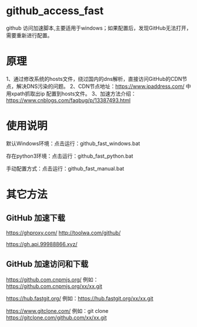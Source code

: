 # github_access_fast
github 访问加速脚本,主要适用于windows；如果配置后，发现GitHub无法打开，需要重新进行配置。

# 原理
1、通过修改系统的hosts文件，绕过国内的dns解析，直接访问GitHub的CDN节点，解决DNS污染的问题。 
2、CDN节点地址：https://www.ipaddress.com/ 中用xpath抓取出ip 配置到hosts文件。 
3、加速方法介绍：https://www.cnblogs.com/faqbug/p/13387493.html 

# 使用说明

默认Windows环境：点击运行：github_fast_windows.bat

存在python3环境：点击运行：github_fast_python.bat

手动配置方式：点击运行：github_fast_manual.bat

# 其它方法  
## GitHub 加速下载

https://ghproxy.com/ 
http://toolwa.com/github/

https://gh.api.99988866.xyz/   

## GitHub 加速访问和下载  
https://github.com.cnpmjs.org/  例如： https://github.com.cnpmjs.org/xx/xx.git    

https://hub.fastgit.org/  例如：https://hub.fastgit.org/xx/xx.git           

https://www.gitclone.com/  例如：git clone https://gitclone.com/github.com/xx/xx.git      
